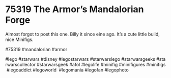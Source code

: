 # 75319 The Armor’s Mandalorian Forge

Almost forgot to post this one. Billy it since eine ago. It’s a cute little build, nice Minifigs.

#75319 #mandalorian #armor

#lego #starwars #disney #legostarwars #starwarslego #starwarsgeeks #starwarscollector #starwarsgeek #afol #legolife #minifig #minifigures #minifigs #legoaddict #legoworld  #legomania #legofan #legophoto 


